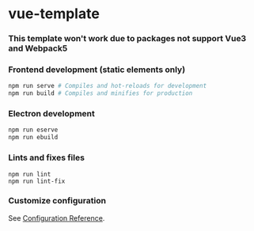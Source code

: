 # vue-template
### This template won't work due to packages not support Vue3 and Webpack5
### Frontend development (static elements only)
```sh
npm run serve # Compiles and hot-reloads for development
npm run build # Compiles and minifies for production
```

### Electron development
```sh
npm run eserve
npm run ebuild
```

### Lints and fixes files
```
npm run lint
npm run lint-fix
```

### Customize configuration
See [Configuration Reference](https://cli.vuejs.org/config/).
